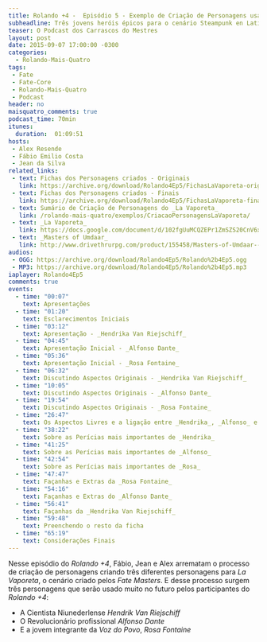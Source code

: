 ```yaml
---
title: Rolando +4 -  Episódio 5 - Exemplo de Criação de Personagens usando La Vaporeta
subheadline: Três jovens heróis épicos para o cenário Steampunk en Latinoamerica
teaser: O Podcast dos Carrascos do Mestres
layout: post
date: 2015-09-07 17:00:00 -0300
categories:
  - Rolando-Mais-Quatro
tags:
 - Fate
 - Fate-Core
 - Rolando-Mais-Quatro
 - Podcast
header: no
maisquatro_comments: true 
podcast_time: 70min
itunes:
  duration:  01:09:51
hosts:
 - Alex Resende
 - Fábio Emilio Costa
 - Jean da Silva
related_links:
 - text: Fichas dos Personagens criados - Originais
   link: https://archive.org/download/Rolando4Ep5/FichasLaVaporeta-orig.pdf
 - text: Fichas dos Personagens criados - Finais
   link: https://archive.org/download/Rolando4Ep5/FichasLaVaporeta-final.pdf
 - text: Sumário de Criação de Personagens do _La Vaporeta_
   link: /rolando-mais-quatro/exemplos/CriacaoPersonagensLaVaporeta/
 - text: _La Vaporeta_
   link: https://docs.google.com/document/d/102fgUuMCQZEPr1ZmSZS20CnV6x75Ors6WkAYdGWnUbg/edit?usp=sharing
 - text: _Masters of Umdaar_
   link: http://www.drivethrurpg.com/product/155458/Masters-of-Umdaar--A-World-of-Adventure-for-Fate-Core
audios:
 - OGG: https://archive.org/download/Rolando4Ep5/Rolando%2b4Ep5.ogg
 - MP3: https://archive.org/download/Rolando4Ep5/Rolando%2b4Ep5.mp3
iaplayer: Rolando4Ep5
comments: true
events:
  - time: "00:07"
    text: Apresentações
  - time: "01:20"
    text: Esclarecimentos Iniciais
  - time: "03:12"
    text: Apresentação - _Hendrika Van Riejschiff_
  - time: "04:45"
    text: Apresentação Inicial - _Alfonso Dante_
  - time: "05:36"
    text: Apresentação Inicial - _Rosa Fontaine_
  - time: "06:32"
    text: Discutindo Aspectos Originais - _Hendrika Van Riejschiff_
  - time: "10:05"
    text: Discutindo Aspectos Originais - _Alfonso Dante_
  - time: "19:54"
    text: Discutindo Aspectos Originais - _Rosa Fontaine_
  - time: "26:47"
    text: Os Aspectos Livres e a ligação entre _Hendrika_, _Alfonso_ e _Rosa_, como no caso das Fases
  - time: "38:22"
    text: Sobre as Perícias mais importantes de _Hendrika_
  - time: "41:25"
    text: Sobre as Perícias mais importantes de _Alfonso_
  - time: "42:54"
    text: Sobre as Perícias mais importantes de _Rosa_
  - time: "47:47"
    text: Façanhas e Extras da _Rosa Fontaine_
  - time: "54:16"
    text: Façanhas e Extras do _Alfonso Dante_
  - time: "56:41"
    text: Façanhas da _Hendrika Van Riejschiff_
  - time: "59:48"
    text: Preenchendo o resto da ficha
  - time: "65:19"
    text: Considerações Finais
---
```


Nesse episódio do  _Rolando +4_, Fábio, Jean e Alex  arrematam o processo de criação de personagens criando três diferentes personagens para _La Vaporeta_, o cenário criado pelos _Fate Masters_. E desse processo surgem três personagens que serão usado muito no futuro pelos participantes do _Rolando +4_:

+ A Cientista Niunederlense _Hendrik Van Riejschiff_
+ O Revolucionário profissional _Alfonso Dante_
+ E a jovem integrante da _Voz do Povo_, _Rosa Fontaine_
